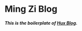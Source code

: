 # Ming Zi Blog

##### This is the boilerplate of [Hux Blog](https://github.com/Huxpro/huxpro.github.io).
